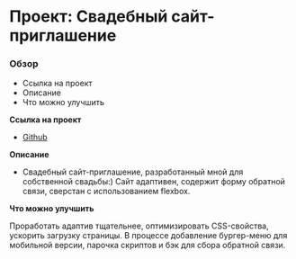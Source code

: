 # Проект: Свадебный сайт-приглашение

### Обзор
* Ссылка на проект
* Описание
* Что можно улучшить

**Ссылка на проект**

* [Github](https://morevtrue.github.io/wedding-invintation/)

**Описание**

* Свадебный сайт-приглашение, разработанный мной для собственной свадьбы:) Сайт адаптивен, содержит форму обратной связи, сверстан с использованием flexbox.

**Что можно улучшить**

Проработать адаптив тщательнее, оптимизировать CSS-свойства, ускорить загрузку страницы. В процессе добавление бургер-меню для мобильной версии, парочка скриптов и бэк для сбора обратной связи.
